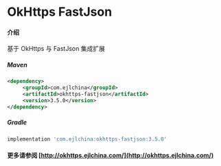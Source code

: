 # OkHttps FastJson

#### 介绍

基于 OkHttps 与 FastJson 集成扩展


##### Maven

```xml
<dependency>
     <groupId>com.ejlchina</groupId>
     <artifactId>okhttps-fastjson</artifactId>
     <version>3.5.0</version>
</dependency>
```

##### Gradle

```groovy
implementation 'com.ejlchina:okhttps-fastjson:3.5.0'
```

#### 更多请参阅 [http://okhttps.ejlchina.com/](http://okhttps.ejlchina.com/)
